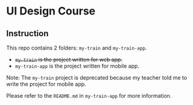 # UI Design Course

## Instruction

This repo contains 2 folders: `my-train` and `my-train-app`.

- ~~`my-train` is the project written for web app.~~
- `my-train-app` is the project written for mobile app.

Note: The `my-train` project is deprecated because my teacher told me to write the project for mobile app.

Please refer to the `README.md` in `my-train-app` for more information.
